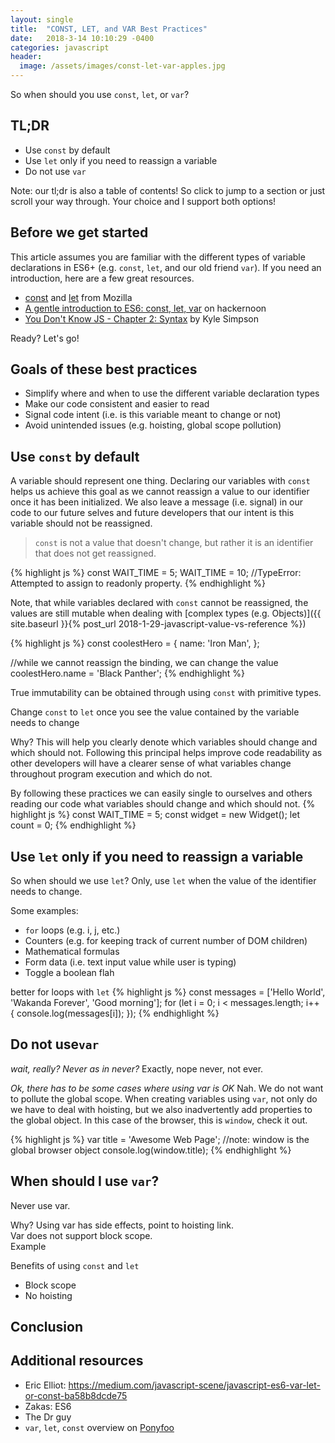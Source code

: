```yaml
---
layout: single
title:  "CONST, LET, and VAR Best Practices"
date:   2018-3-14 10:10:29 -0400
categories: javascript
header:
  image: /assets/images/const-let-var-apples.jpg
---
```

So when should you use `const`, `let`, or `var`?

## TL;DR
- Use `const` by default  
- Use `let` only if you need to reassign a variable  
- Do not use `var`

Note: our tl;dr is also a table of contents!  So click to jump to a section or just scroll your way through.  Your choice and I support both options!

## Before we get started
This article assumes you are familiar with the different types of variable declarations in ES6+ (e.g. `const`, `let`, and our old friend `var`).  If you need an introduction, here are a few great resources.
- [const](https://developer.mozilla.org/en-US/docs/Web/JavaScript/Reference/Statements/const) and [let](https://developer.mozilla.org/en-US/docs/Web/JavaScript/Reference/Statements/let) from Mozilla
- [A gentle introduction to ES6: const, let, var](https://hackernoon.com/js-var-let-or-const-67e51dbb716f) on hackernoon
- [You Don't Know JS - Chapter 2: Syntax](https://github.com/getify/You-Dont-Know-JS/blob/master/es6%20%26%20beyond/ch2.md) by Kyle Simpson

Ready?  Let's go!


## Goals of these best practices
- Simplify where and when to use the different variable declaration types
- Make our code consistent and easier to read
- Signal code intent (i.e. is this variable meant to change or not)
- Avoid unintended issues (e.g. hoisting, global scope pollution)


## Use `const` by default
A variable should represent one thing. Declaring our variables with `const` helps us achieve this goal as we cannot reassign a value to our identifier once it has been initialized. We also leave a message (i.e. signal) in our code to our future selves and future developers that our intent is this variable should not be reassigned.

> `const` is not a value that doesn't change, but rather it is an identifier that does not get reassigned.

{% highlight js %}
const WAIT_TIME = 5;
WAIT_TIME = 10; //TypeError: Attempted to assign to readonly property.
{% endhighlight %}


Note, that while variables declared with `const` cannot be reassigned, the values are still mutable when dealing with [complex types (e.g. Objects)]({{ site.baseurl }}{% post_url 2018-1-29-javascript-value-vs-reference %})

{% highlight js %}
const coolestHero = {
  name: 'Iron Man',
};

//while we cannot reassign the binding, we can change the value
coolestHero.name = 'Black Panther';
{% endhighlight %}

True immutability can be obtained through using `const` with primitive types.

Change `const` to `let` once you see the value contained by the variable needs to change

Why? This will help you clearly denote which variables should change and which should not.  Following this principal helps improve code readability as other developers will have a clearer sense of what variables change throughout program execution and which do not.

By following these practices we can easily single to ourselves and others reading our code what variables should change and which should not.
{% highlight js %}
const WAIT_TIME = 5;
const widget = new Widget();
let count = 0;
{% endhighlight %}


## Use `let` only if you need to reassign a variable  
So when should we use `let`? Only, use `let` when the value of the identifier needs to change.  

Some examples:
- `for` loops (e.g. i, j, etc.)
- Counters (e.g. for keeping track of current number of DOM children)
- Mathematical formulas
- Form data (i.e. text input value while user is typing)
- Toggle a boolean flah

better for loops with `let`
{% highlight js %}
const messages = ['Hello World', 'Wakanda Forever', 'Good morning'];
for (let i = 0; i < messages.length; i++ {
  console.log(messages[i]);
});
{% endhighlight %}

## Do not use`var`

*wait, really? Never as in never?*
Exactly, nope never, not ever.

*Ok, there has to be some cases where using var is OK*
Nah. We do not want to pollute the global scope. When creating variables using `var`, not only do we have to deal with hoisting, but we also inadvertently add properties to the global object. In this case of the browser, this is `window`, check it out.

{% highlight js %}
var title = 'Awesome Web Page';
//note: window is the global browser object
console.log(window.title);
{% endhighlight %}

## When should I use `var`?
Never use var.  

Why?
Using var has side effects, point to hoisting link.  
Var does not support block scope.  
Example

Benefits of using `const` and `let`
- Block scope
- No hoisting

## Conclusion

## Additional resources
- Eric Elliot: https://medium.com/javascript-scene/javascript-es6-var-let-or-const-ba58b8dcde75
- Zakas: ES6
- The Dr guy
- `var`, `let`, `const` overview on [Ponyfoo](https://ponyfoo.com/articles/var-let-const)
